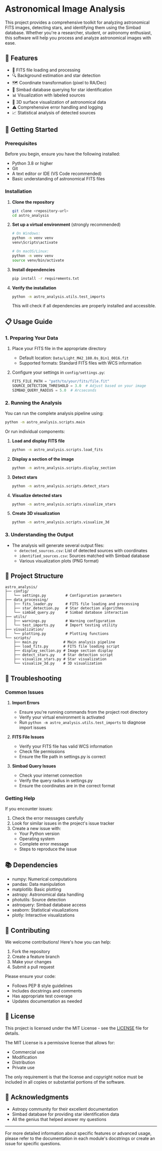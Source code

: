 # Astronomical Image Analysis

This project provides a comprehensive toolkit for analyzing astronomical FITS images, detecting stars, and identifying them using the Simbad database. Whether you're a researcher, student, or astronomy enthusiast, this software will help you process and analyze astronomical images with ease.

## 🌟 Features

- 📁 FITS file loading and processing
- 🔍 Background estimation and star detection
- 🗺️ Coordinate transformation (pixel to RA/Dec)
- 🔎 Simbad database querying for star identification
- 📊 Visualization with labeled sources
- 🎨 3D surface visualization of astronomical data
- ⚠️ Comprehensive error handling and logging
- 📈 Statistical analysis of detected sources

## 🚀 Getting Started

### Prerequisites

Before you begin, ensure you have the following installed:
- Python 3.8 or higher
- Git
- A text editor or IDE (VS Code recommended)
- Basic understanding of astronomical FITS files

### Installation

1. **Clone the repository**
   ```bash
   git clone <repository-url>
   cd astro_analysis
   ```

2. **Set up a virtual environment** (strongly recommended)
   ```bash
   # On Windows:
   python -m venv venv
   venv\Scripts\activate

   # On macOS/Linux:
   python -m venv venv
   source venv/bin/activate
   ```

3. **Install dependencies**
   ```bash
   pip install -r requirements.txt
   ```

4. **Verify the installation**
   ```bash
   python -m astro_analysis.utils.test_imports
   ```
   This will check if all dependencies are properly installed and accessible.

## 📋 Usage Guide

### 1. Preparing Your Data

1. Place your FITS file in the appropriate directory
   - Default location: `Data/Light_M42_180.0s_Bin1_0016.fit`
   - Supported formats: Standard FITS files with WCS information

2. Configure your settings in `config/settings.py`:
   ```python
   FITS_FILE_PATH = "path/to/your/fits/file.fit"
   SOURCE_DETECTION_THRESHOLD = 3.0  # Adjust based on your image
   SIMBAD_QUERY_RADIUS = 5.0  # Arcseconds
   ```

### 2. Running the Analysis

You can run the complete analysis pipeline using:
```bash
python -m astro_analysis.scripts.main
```

Or run individual components:

1. **Load and display FITS file**
   ```bash
   python -m astro_analysis.scripts.load_fits
   ```

2. **Display a section of the image**
   ```bash
   python -m astro_analysis.scripts.display_section
   ```

3. **Detect stars**
   ```bash
   python -m astro_analysis.scripts.detect_stars
   ```

4. **Visualize detected stars**
   ```bash
   python -m astro_analysis.scripts.visualize_stars
   ```

5. **Create 3D visualization**
   ```bash
   python -m astro_analysis.scripts.visualize_3d
   ```

### 3. Understanding the Output

- The analysis will generate several output files:
  - `detected_sources.csv`: List of detected sources with coordinates
  - `identified_sources.csv`: Sources matched with Simbad database
  - Various visualization plots (PNG format)

## 📁 Project Structure

```
astro_analysis/
├── config/
│   └── settings.py         # Configuration parameters
├── data_processing/
│   ├── fits_loader.py      # FITS file loading and processing
│   ├── star_detection.py   # Star detection algorithms
│   └── simbad_query.py     # Simbad database interaction
├── utils/
│   ├── warnings.py         # Warning configuration
│   └── test_imports.py     # Import testing utility
├── visualization/
│   └── plotting.py         # Plotting functions
└── scripts/
    ├── main.py            # Main analysis pipeline
    ├── load_fits.py       # FITS file loading script
    ├── display_section.py # Image section display
    ├── detect_stars.py    # Star detection script
    ├── visualize_stars.py # Star visualization
    └── visualize_3d.py    # 3D visualization
```

## 🔧 Troubleshooting

### Common Issues

1. **Import Errors**
   - Ensure you're running commands from the project root directory
   - Verify your virtual environment is activated
   - Run `python -m astro_analysis.utils.test_imports` to diagnose import issues

2. **FITS File Issues**
   - Verify your FITS file has valid WCS information
   - Check file permissions
   - Ensure the file path in settings.py is correct

3. **Simbad Query Issues**
   - Check your internet connection
   - Verify the query radius in settings.py
   - Ensure the coordinates are in the correct format

### Getting Help

If you encounter issues:
1. Check the error messages carefully
2. Look for similar issues in the project's issue tracker
3. Create a new issue with:
   - Your Python version
   - Operating system
   - Complete error message
   - Steps to reproduce the issue

## 📚 Dependencies

- numpy: Numerical computations
- pandas: Data manipulation
- matplotlib: Basic plotting
- astropy: Astronomical data handling
- photutils: Source detection
- astroquery: Simbad database access
- seaborn: Statistical visualizations
- plotly: Interactive visualizations

## 🤝 Contributing

We welcome contributions! Here's how you can help:

1. Fork the repository
2. Create a feature branch
3. Make your changes
4. Submit a pull request

Please ensure your code:
- Follows PEP 8 style guidelines
- Includes docstrings and comments
- Has appropriate test coverage
- Updates documentation as needed

## 📄 License

This project is licensed under the MIT License - see the [LICENSE](LICENSE) file for details.

The MIT License is a permissive license that allows for:
- Commercial use
- Modification
- Distribution
- Private use

The only requirement is that the license and copyright notice must be included in all copies or substantial portions of the software.

## 🙏 Acknowledgments

- Astropy community for their excellent documentation
- Simbad database for providing star identification data
- All the genius that helped answer my questions

---

For more detailed information about specific features or advanced usage, please refer to the documentation in each module's docstrings or create an issue for specific questions.